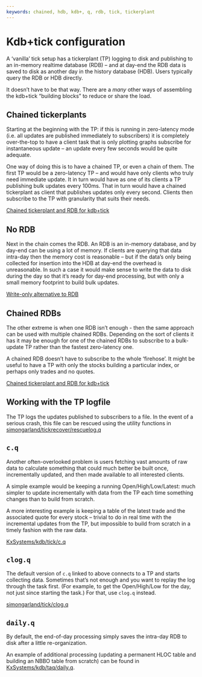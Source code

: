 ```yaml
---
keywords: chained, hdb, kdb+, q, rdb, tick, tickerplant
---
```


# Kdb+tick configuration




A ‘vanilla’ tick setup has a tickerplant (TP) logging to disk and publishing to an in-memory realtime database (RDB) – and at day-end the RDB data is saved to disk as another day in the history database (HDB). Users typically query the RDB or HDB directly.

It doesn’t have to be that way. There are a _many_ other ways of assembling the kdb+tick “building blocks” to reduce or share the load.


## Chained tickerplants

Starting at the beginning with the TP: if this is running in zero-latency mode (i.e. all updates are published immediately to subscribers) it is completely over-the-top to have a client task that is only plotting graphs subscribe for instantaneous update – an update every few seconds would be quite adequate.

One way of doing this is to have a chained TP, or even a chain of them. The first TP would be a zero-latency TP – and would have only clients who truly need immediate update. It in turn would have as one of its clients a TP publishing bulk updates every 100ms. That in turn would have a chained tickerplant as client that publishes updates only every second. Clients then subscribe to the TP with granularity that suits their needs. 

<i class="far fa-hand-point-right"></i> 
[Chained tickerplant and RDB for kdb+tick](chained-tickerplant.md)


## No RDB

Next in the chain comes the RDB. An RDB is an in-memory database, and by day-end can be using a lot of memory. If clients are querying that data intra-day then the memory cost is reasonable – but if the data’s only being collected for insertion into the HDB at day-end the overhead is unreasonable. In such a case it would make sense to write the data to disk during the day so that it’s ready for day-end processing, but with only a small memory footprint to build bulk updates.

<i class="far fa-hand-point-right"></i> 
[Write-only alternative to RDB](w-q.md)


## Chained RDBs

The other extreme is when one RDB isn’t enough - then the same approach can be used with multiple chained RDBs. Depending on the sort of clients it has it may be enough for one of the chained RDBs to subscribe to a bulk-update TP rather than the fastest zero-latency one.

A chained RDB doesn’t have to subscribe to the whole ‘firehose’. It might be useful to have a TP with only the stocks building a particular index, or perhaps only trades and no quotes.

<i class="far fa-hand-point-right"></i> 
[Chained tickerplant and RDB for kdb+tick](chained-tickerplant.md)


## Working with the TP logfile

The TP logs the updates published to subscribers to a file. In the event of a serious crash, this file can be rescued using the utility functions in 
<i class="fab fa-github"></i> 
[simongarland/tickrecover/rescuelog.q](https://github.com/simongarland/tickrecover/blob/master/rescuelog.q)


## `c.q`

Another often-overlooked problem is users fetching vast amounts of raw data to calculate something that could much better be built once, incrementally updated, and then made available to all interested clients. 

A simple example would be keeping a running Open/High/Low/Latest: much simpler to update incrementally with data from the TP each time something changes than to build from scratch. 

A more interesting example is keeping a table of the latest trade and the associated quote for every stock – trivial to do in real time with the incremental updates from the TP, but impossible to build from scratch in a timely fashion with the raw data. 

<i class="fab fa-github"></i> 
[KxSystems/kdb/tick/c.q](https://github.com/KxSystems/kdb/blob/master/tick/c.q)


## `clog.q`

The default version of `c.q` linked to above connects to a TP and starts collecting data. Sometimes that’s not enough and you want to replay the log through the task first. (For example, to get the Open/High/Low for the day, not just since starting the task.) For that, use `clog.q` instead. 

<i class="fab fa-github"></i> 
[simongarland/tick/clog.q](https://github.com/simongarland/tick/blob/master/clog.q)


## `daily.q`

By default, the end-of-day processing simply saves the intra-day RDB to disk after a little re-organization. 

An example of additional processing (updating a permanent HLOC table and building an NBBO table from scratch) can be found in
<i class="fab fa-github"></i> 
[KxSystems/kdb/taq/daily.q](https://github.com/simongarland/tick/blob/master/clog.q). 
